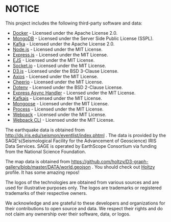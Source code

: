 # NOTICE

This project includes the following third-party software and data:

- [Docker](https://www.docker.com/) - Licensed under the Apache License 2.0.
- [MongoDB](https://www.mongodb.com/) - Licensed under the Server Side Public License (SSPL).
- [Kafka](https://kafka.apache.org/) - Licensed under the Apache License 2.0.
- [Node.js](https://nodejs.org/) - Licensed under the MIT License.
- [Express.js](https://expressjs.com/) - Licensed under the MIT License.
- [EJS](https://ejs.co/) - Licensed under the MIT License.
- [Socket.io](https://socket.io/) - Licensed under the MIT License.
- [D3.js](https://d3js.org/) - Licensed under the BSD 3-Clause License.
- [Axios](https://github.com/axios/axios) - Licensed under the MIT License.
- [Cheerio](https://cheerio.js.org/) - Licensed under the MIT License.
- [Dotenv](https://github.com/motdotla/dotenv) - Licensed under the BSD 2-Clause License.
- [Express Async Handler](https://github.com/Abazhenov/express-async-handler) - Licensed under the MIT License.
- [Kafkajs](https://kafka.js.org/) - Licensed under the MIT License.
- [Mongoose](https://mongoosejs.com/) - Licensed under the MIT License.
- [Process](https://github.com/shtylman/node-process) - Licensed under the MIT License.
- [Webpack](https://webpack.js.org/) - Licensed under the MIT License.
- [Webpack CLI](https://github.com/webpack/webpack-cli) - Licensed under the MIT License.

The earthquake data is obtained from http://ds.iris.edu/seismon/eventlist/index.phtml . The data is provided by the SAGE's(Seismological Facility for the Advancement of Geoscience) IRIS Data Services. SAGE is operated by EarthScope Consortium via funding from the National Science Foundation.

The map data is obtained from https://github.com/holtzy/D3-graph-gallery/blob/master/DATA/world.geojson . You should check out [Holtzy](https://github.com/holtzy) profile. It has some amazing repos!

The logos of the technologies are obtained from various sources and are used for illustrative purposes only. The logos are trademarks or registered trademarks of their respective owners.

We acknowledge and are grateful to these developers and organizations for their contributions to open source and data. We respect their rights and do not claim any ownership over their software, data, or logos.